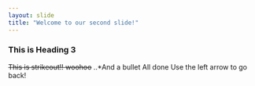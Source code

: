 ```yaml
---
layout: slide
title: "Welcome to our second slide!"
---
```

### This is Heading 3
~~This is strikeout!! woohoo~~
..*And a bullet
All done
Use the left arrow to go back!
